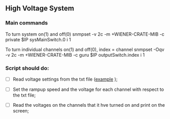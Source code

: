 ## High Voltage System

### Main commands

To turn system on(1) and off(0) 
snmpset -v 2c -m +WIENER-CRATE-MIB -c private $IP sysMainSwitch.0 i 1  

To turn individual channels on(1) and off(0), index = channel
snmpset -Oqv -v 2c -m +WIENER-CRATE-MIB -c guru $IP outputSwitch.index i 1 


### Script should do:
- [ ] Read voltage settings from the txt file ([example](https://github.com/mohaas33/HVmpod/config/voltage_set.txt) );
- [ ] Set the rampup speed and the voltage for each channel with respect to the txt file;
- [ ] Read the voltages on the channels that it hve turned on and print on the screen;

